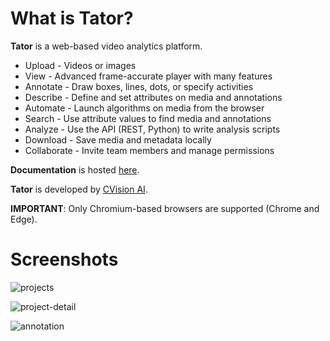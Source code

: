 What is Tator?
==============

**Tator** is a web-based video analytics platform.

* Upload - Videos or images
* View - Advanced frame-accurate player with many features
* Annotate - Draw boxes, lines, dots, or specify activities
* Describe - Define and set attributes on media and annotations
* Automate - Launch algorithms on media from the browser
* Search - Use attribute values to find media and annotations
* Analyze - Use the API (REST, Python) to write analysis scripts
* Download - Save media and metadata locally
* Collaborate - Invite team members and manage permissions

**Documentation** is hosted [here](https://tatorapp.com/docs).

**Tator** is developed by [CVision AI](https://www.cvisionai.com).

**IMPORTANT**: Only Chromium-based browsers are supported (Chrome and Edge).

Screenshots
===========

![projects](https://user-images.githubusercontent.com/7937658/65167417-83f95c00-da10-11e9-83aa-eec9db99c730.png)

![project-detail](https://user-images.githubusercontent.com/7937658/65167420-865bb600-da10-11e9-86b0-2e5d64a12885.png)

![annotation](https://user-images.githubusercontent.com/7937658/65167423-878ce300-da10-11e9-88e8-8c8926f45c6b.png)


